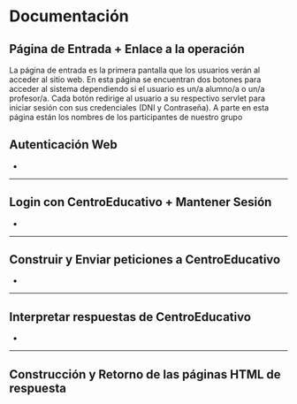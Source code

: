 # Documentación

## Página de Entrada + Enlace a la operación
La página de entrada es la primera pantalla que los usuarios verán al acceder al sitio web. En esta página se encuentran dos botones para acceder al sistema dependiendo si el usuario es un/a alumno/a o un/a profesor/a. Cada botón redirige al usuario a su respectivo servlet para iniciar sesión con sus credenciales (DNI y Contraseña). A parte en esta página están los nombres de los participantes de nuestro grupo
## Autenticación Web
-
---
## Login con CentroEducativo + Mantener Sesión
-
---
## Construir y Enviar peticiones a CentroEducativo
-
---
## Interpretar respuestas de CentroEducativo
-
---
## Construcción y Retorno de las páginas HTML de respuesta
